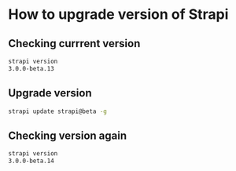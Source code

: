 # How to upgrade version of Strapi

## Checking currrent version

```bash
strapi version
3.0.0-beta.13
```

## Upgrade version

```bash
strapi update strapi@beta -g
```

## Checking version again

```bash
strapi version
3.0.0-beta.14
```

